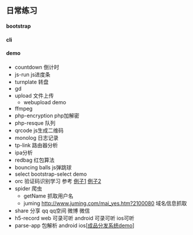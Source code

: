 ## 日常练习
#### bootstrap

#### cli

#### demo
- countdown 倒计时
- js-run js进度条
- turnplate 转盘
- gd
- upload 文件上传
    - webupload demo
- ffmpeg
- php-encryption php加解密
- php-resque 队列
- qrcode js生成二维码
- monolog 日志记录
- tp-link 路由器分析
- ipa分析
- redbag 红包算法
- bouncing balls    js弹跳球
- select bootstrap-select demo
- orc  验证码识别学习 参考 [例子1](https://segmentfault.com/a/1190000008729322) [例子2](https://segmentfault.com/a/1190000004361370)
- spider 爬虫
    - getName 抓取用户名
    - juming http://www.juming.com/mai_yes.htm?2100080 域名信息抓取
- share 分享 qq qq空间 微博 微信
- h5-record web 可录可听 android 可录可听  ios可听
- parse-app 包解析 android ios[[成品分发系统demo](https://github.com/joql/ff-fgn)]

